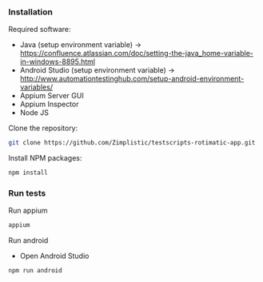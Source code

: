 
### Installation

Required software:
- Java (setup environment variable) -> https://confluence.atlassian.com/doc/setting-the-java_home-variable-in-windows-8895.html
- Android Studio (setup environment variable) -> http://www.automationtestinghub.com/setup-android-environment-variables/
- Appium Server GUI
- Appium Inspector
- Node JS

Clone the repository:

```sh
git clone https://github.com/Zimplistic/testscripts-rotimatic-app.git
```
Install NPM packages:

```sh
npm install
```
### Run tests

Run appium

```sh
appium
```

Run android

- Open Android Studio

```sh
npm run android
```






